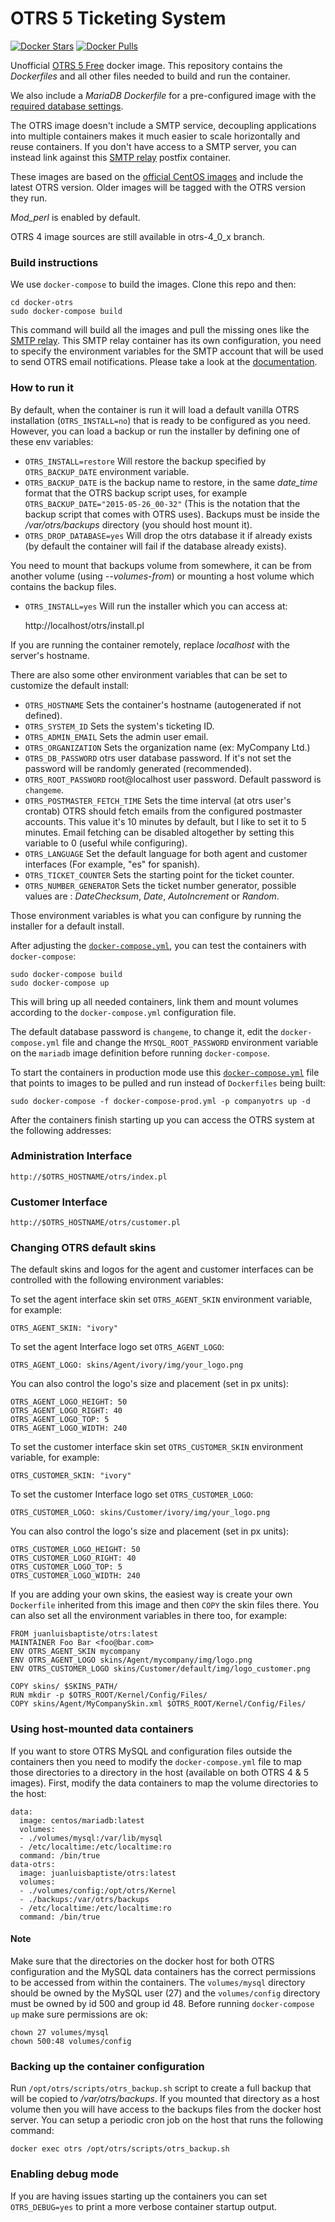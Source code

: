 
# OTRS 5 Ticketing System
[![Docker Stars](https://img.shields.io/docker/stars/juanluisbaptiste/otrs.svg?style=flat-square)](https://hub.docker.com/r/juanluisbaptiste/otrs/)
[![Docker Pulls](https://img.shields.io/docker/pulls/juanluisbaptiste/otrs.svg?style=flat-square)](https://hub.docker.com/r/juanluisbaptiste/otrs/)

Unofficial [OTRS 5 Free](http://www.otrs.com/software/) docker image. This repository contains the
*Dockerfiles* and all other files needed to build and run the container.

We also include a *MariaDB Dockerfile* for a pre-configured image with the [required database settings](http://otrs.github.io/doc/manual/admin/stable/en/html/installation.html).

The OTRS image doesn't include a SMTP service, decoupling applications into multiple containers makes it 
much easier to scale horizontally and reuse containers. If you don't have access to a SMTP server, you 
can instead link against this [SMTP relay](https://github.com/juanluisbaptiste/docker-postfix) postfix container.

These images are based on the [official CentOS images](https://registry.hub.docker.com/_/centos/) and 
include the latest OTRS version. Older images will be tagged with the OTRS version they run. 

*Mod_perl* is enabled by default.

OTRS 4 image sources are still available in otrs-4_0_x branch.

### Build instructions

We use `docker-compose` to build the images. Clone this repo and then:

    cd docker-otrs
    sudo docker-compose build

This command will build all the images and pull the missing ones like the [SMTP relay](https://github.com/juanluisbaptiste/docker-postfix). This SMTP relay container has its own configuration, you need to specify the environment variables for the SMTP account that will be used to send OTRS email notifications. Please take a look at the [documentation](https://github.com/juanluisbaptiste/docker-postfix).

### How to run it

By default, when the container is run it will load a default vanilla OTRS 
installation (`OTRS_INSTALL=no`) that is ready to be configured as you need. However, you can load 
a backup or run the installer by defining one of these env variables:

* `OTRS_INSTALL=restore` Will restore the backup specified by `OTRS_BACKUP_DATE` 
environment variable. 
* `OTRS_BACKUP_DATE` is the backup name to restore, in the same *date_time* format that the OTRS backup
script uses, for example `OTRS_BACKUP_DATE="2015-05-26_00-32"` (This is the notation that the backup script that comes with OTRS uses). Backups must be inside the */var/otrs/backups* directory (you should host mount it).
* `OTRS_DROP_DATABASE=yes` Will drop the otrs database it if already exists (by default the container will fail if the database already exists).

You need to mount that backups volume from somewhere, it can be from another volume (using *--volumes-from*) or mounting 
a host volume which contains the backup files.

* `OTRS_INSTALL=yes` Will run the installer which you can access at:

    http://localhost/otrs/install.pl

If you are running the container remotely, replace *localhost* with the server's hostname. 

There are also some other environment variables that can be set to customize
the default install:

* `OTRS_HOSTNAME` Sets the container's hostname (autogenerated if not defined).
* `OTRS_SYSTEM_ID` Sets the system's ticketing ID.
* `OTRS_ADMIN_EMAIL` Sets the admin user email.
* `OTRS_ORGANIZATION` Sets the organization name (ex: MyCompany Ltd.)
* `OTRS_DB_PASSWORD` otrs user database password. If it's not set the password will be randomly generated (recommended).
* `OTRS_ROOT_PASSWORD` root@localhost user password. Default password is `changeme`.
* `OTRS_POSTMASTER_FETCH_TIME` Sets the time interval (at otrs user's crontab) OTRS should fetch emails from the configured postmaster accounts. This value it's 10 minutes by default, but I like to set it to 5 minutes. Email fetching can be disabled altogether by setting this variable to 0 (useful while configuring).
* `OTRS_LANGUAGE` Set the default language for both agent and customer interfaces (For example, "es" for spanish).
* `OTRS_TICKET_COUNTER` Sets the starting point for the ticket counter.
* `OTRS_NUMBER_GENERATOR` Sets the ticket number generator, possible values are : *DateChecksum*, *Date*, *AutoIncrement* or *Random*.


Those environment variables is what you can configure by running the installer for a default install.

After adjusting the [`docker-compose.yml`](https://github.com/juanluisbaptiste/docker-otrs/blob/master/docker-compose-prod.yml), you can test the containers with `docker-compose`:

    sudo docker-compose build
    sudo docker-compose up

This will bring up all needed containers, link them and mount volumes according 
to the `docker-compose.yml` configuration file. 

The default database password is `changeme`, to change it, edit the `docker-compose.yml` file and change the 
`MYSQL_ROOT_PASSWORD` environment variable on the `mariadb` image definition before 
running `docker-compose`.

To start the containers in production mode use this [`docker-compose.yml`](https://github.com/juanluisbaptiste/docker-otrs/blob/master/docker-compose-prod.yml) file that points to images to be pulled and run instead of `Dockerfiles` being built:

    sudo docker-compose -f docker-compose-prod.yml -p companyotrs up -d

After the containers finish starting up you can access the OTRS system at the following
addresses:

### Administration Interface
    http://$OTRS_HOSTNAME/otrs/index.pl
    
### Customer Interface
    http://$OTRS_HOSTNAME/otrs/customer.pl

### Changing OTRS default skins

The default skins and logos for the agent and customer interfaces can be controlled with the following
environment variables:

To set the agent interface skin set `OTRS_AGENT_SKIN` environment variable, for example:

    OTRS_AGENT_SKIN: "ivory"

To set the agent Interface logo set `OTRS_AGENT_LOGO`:

    OTRS_AGENT_LOGO: skins/Agent/ivory/img/your_logo.png

You can also control the logo's size and placement (set in px units):

    OTRS_AGENT_LOGO_HEIGHT: 50
    OTRS_AGENT_LOGO_RIGHT: 40
    OTRS_AGENT_LOGO_TOP: 5
    OTRS_AGENT_LOGO_WIDTH: 240

To set the customer interface skin set `OTRS_CUSTOMER_SKIN` environment variable, for example:

    OTRS_CUSTOMER_SKIN: "ivory"

To set the customer Interface logo set `OTRS_CUSTOMER_LOGO`:

    OTRS_CUSTOMER_LOGO: skins/Customer/ivory/img/your_logo.png

You can also control the logo's size and placement (set in px units):

    OTRS_CUSTOMER_LOGO_HEIGHT: 50
    OTRS_CUSTOMER_LOGO_RIGHT: 40
    OTRS_CUSTOMER_LOGO_TOP: 5
    OTRS_CUSTOMER_LOGO_WIDTH: 240


If you are adding your own skins, the easiest way is create your own `Dockerfile` inherited from this image and then `COPY` the skin files there. You can also set all the environment variables in there too, for example:

    FROM juanluisbaptiste/otrs:latest
    MAINTAINER Foo Bar <foo@bar.com>
    ENV OTRS_AGENT_SKIN mycompany
    ENV OTRS_AGENT_LOGO skins/Agent/mycompany/img/logo.png
    ENV OTRS_CUSTOMER_LOGO skins/Customer/default/img/logo_customer.png

    COPY skins/ $SKINS_PATH/
    RUN mkdir -p $OTRS_ROOT/Kernel/Config/Files/
    COPY skins/Agent/MyCompanySkin.xml $OTRS_ROOT/Kernel/Config/Files/

### Using host-mounted data containers

If you want to store OTRS MySQL and configuration files outside the containers then you need to modify the `docker-compose.yml` file to map those directories to a directory in the host (available on both OTRS 4 & 5 images). First, modify the data containers to map the volume directories to the host:

    data:
      image: centos/mariadb:latest
      volumes:
      - ./volumes/mysql:/var/lib/mysql
      - /etc/localtime:/etc/localtime:ro
      command: /bin/true
    data-otrs:
      image: juanluisbaptiste/otrs:latest
      volumes:
      - ./volumes/config:/opt/otrs/Kernel
      - ./backups:/var/otrs/backups
      - /etc/localtime:/etc/localtime:ro
      command: /bin/true

#### Note ####
Make sure that the directories on the docker host for both OTRS configuration and the MySQL data containers has the correct permissions to be accessed from within the containers. The `volumes/mysql` directory should be owned by the MySQL user (27) and the `volumes/config` directory must be owned by id 500 and group id 48. Before running `docker-compose up` make sure permissions are ok:

    chown 27 volumes/mysql
    chown 500:48 volumes/config

### Backing up the container configuration

Run `/opt/otrs/scripts/otrs_backup.sh` script to create a full backup that will be copied to */var/otrs/backups*. If you mounted that directory as a host volume then you will have access to the backups files from the docker host server. You can setup a periodic cron job on the host that runs the following command:

    docker exec otrs /opt/otrs/scripts/otrs_backup.sh

### Enabling debug mode ###

If you are having issues starting up the containers you can set `OTRS_DEBUG=yes` to print a more verbose container startup output.
